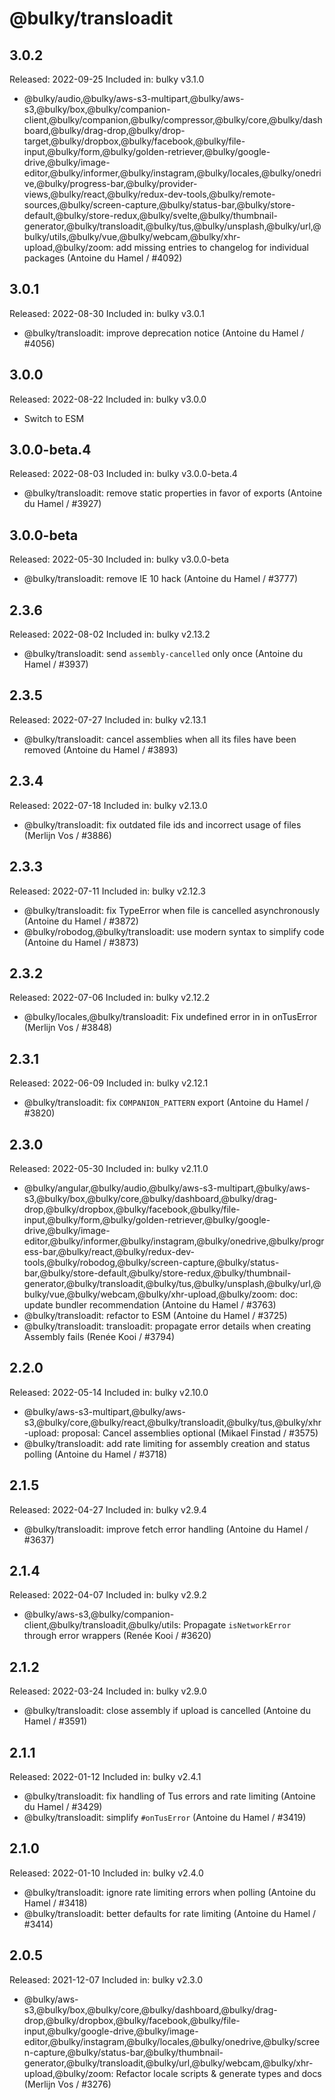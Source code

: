 # @bulky/transloadit

## 3.0.2

Released: 2022-09-25
Included in: bulky v3.1.0

- @bulky/audio,@bulky/aws-s3-multipart,@bulky/aws-s3,@bulky/box,@bulky/companion-client,@bulky/companion,@bulky/compressor,@bulky/core,@bulky/dashboard,@bulky/drag-drop,@bulky/drop-target,@bulky/dropbox,@bulky/facebook,@bulky/file-input,@bulky/form,@bulky/golden-retriever,@bulky/google-drive,@bulky/image-editor,@bulky/informer,@bulky/instagram,@bulky/locales,@bulky/onedrive,@bulky/progress-bar,@bulky/provider-views,@bulky/react,@bulky/redux-dev-tools,@bulky/remote-sources,@bulky/screen-capture,@bulky/status-bar,@bulky/store-default,@bulky/store-redux,@bulky/svelte,@bulky/thumbnail-generator,@bulky/transloadit,@bulky/tus,@bulky/unsplash,@bulky/url,@bulky/utils,@bulky/vue,@bulky/webcam,@bulky/xhr-upload,@bulky/zoom: add missing entries to changelog for individual packages (Antoine du Hamel / #4092)

## 3.0.1

Released: 2022-08-30
Included in: bulky v3.0.1

- @bulky/transloadit: improve deprecation notice (Antoine du Hamel / #4056)

## 3.0.0

Released: 2022-08-22
Included in: bulky v3.0.0

- Switch to ESM

## 3.0.0-beta.4

Released: 2022-08-03
Included in: bulky v3.0.0-beta.4

- @bulky/transloadit: remove static properties in favor of exports (Antoine du Hamel / #3927)

## 3.0.0-beta

Released: 2022-05-30
Included in: bulky v3.0.0-beta

- @bulky/transloadit: remove IE 10 hack (Antoine du Hamel / #3777)

## 2.3.6

Released: 2022-08-02
Included in: bulky v2.13.2

- @bulky/transloadit: send `assembly-cancelled` only once (Antoine du Hamel / #3937)

## 2.3.5

Released: 2022-07-27
Included in: bulky v2.13.1

- @bulky/transloadit: cancel assemblies when all its files have been removed (Antoine du Hamel / #3893)

## 2.3.4

Released: 2022-07-18
Included in: bulky v2.13.0

- @bulky/transloadit: fix outdated file ids and incorrect usage of files (Merlijn Vos / #3886)

## 2.3.3

Released: 2022-07-11
Included in: bulky v2.12.3

- @bulky/transloadit: fix TypeError when file is cancelled asynchronously (Antoine du Hamel / #3872)
- @bulky/robodog,@bulky/transloadit: use modern syntax to simplify code (Antoine du Hamel / #3873)

## 2.3.2

Released: 2022-07-06
Included in: bulky v2.12.2

- @bulky/locales,@bulky/transloadit: Fix undefined error in in onTusError (Merlijn Vos / #3848)

## 2.3.1

Released: 2022-06-09
Included in: bulky v2.12.1

- @bulky/transloadit: fix `COMPANION_PATTERN` export (Antoine du Hamel / #3820)

## 2.3.0

Released: 2022-05-30
Included in: bulky v2.11.0

- @bulky/angular,@bulky/audio,@bulky/aws-s3-multipart,@bulky/aws-s3,@bulky/box,@bulky/core,@bulky/dashboard,@bulky/drag-drop,@bulky/dropbox,@bulky/facebook,@bulky/file-input,@bulky/form,@bulky/golden-retriever,@bulky/google-drive,@bulky/image-editor,@bulky/informer,@bulky/instagram,@bulky/onedrive,@bulky/progress-bar,@bulky/react,@bulky/redux-dev-tools,@bulky/robodog,@bulky/screen-capture,@bulky/status-bar,@bulky/store-default,@bulky/store-redux,@bulky/thumbnail-generator,@bulky/transloadit,@bulky/tus,@bulky/unsplash,@bulky/url,@bulky/vue,@bulky/webcam,@bulky/xhr-upload,@bulky/zoom: doc: update bundler recommendation (Antoine du Hamel / #3763)
- @bulky/transloadit: refactor to ESM (Antoine du Hamel / #3725)
- @bulky/transloadit: transloadit: propagate error details when creating Assembly fails (Renée Kooi / #3794)

## 2.2.0

Released: 2022-05-14
Included in: bulky v2.10.0

- @bulky/aws-s3-multipart,@bulky/aws-s3,@bulky/core,@bulky/react,@bulky/transloadit,@bulky/tus,@bulky/xhr-upload: proposal: Cancel assemblies optional (Mikael Finstad / #3575)
- @bulky/transloadit: add rate limiting for assembly creation and status polling (Antoine du Hamel / #3718)

## 2.1.5

Released: 2022-04-27
Included in: bulky v2.9.4

- @bulky/transloadit: improve fetch error handling (Antoine du Hamel / #3637)

## 2.1.4

Released: 2022-04-07
Included in: bulky v2.9.2

- @bulky/aws-s3,@bulky/companion-client,@bulky/transloadit,@bulky/utils: Propagate `isNetworkError` through error wrappers (Renée Kooi / #3620)

## 2.1.2

Released: 2022-03-24
Included in: bulky v2.9.0

- @bulky/transloadit: close assembly if upload is cancelled (Antoine du Hamel / #3591)

## 2.1.1

Released: 2022-01-12
Included in: bulky v2.4.1

- @bulky/transloadit: fix handling of Tus errors and rate limiting (Antoine du Hamel / #3429)
- @bulky/transloadit: simplify `#onTusError` (Antoine du Hamel / #3419)

## 2.1.0

Released: 2022-01-10
Included in: bulky v2.4.0

- @bulky/transloadit: ignore rate limiting errors when polling (Antoine du Hamel / #3418)
- @bulky/transloadit: better defaults for rate limiting (Antoine du Hamel / #3414)

## 2.0.5

Released: 2021-12-07
Included in: bulky v2.3.0

- @bulky/aws-s3,@bulky/box,@bulky/core,@bulky/dashboard,@bulky/drag-drop,@bulky/dropbox,@bulky/facebook,@bulky/file-input,@bulky/google-drive,@bulky/image-editor,@bulky/instagram,@bulky/locales,@bulky/onedrive,@bulky/screen-capture,@bulky/status-bar,@bulky/thumbnail-generator,@bulky/transloadit,@bulky/url,@bulky/webcam,@bulky/xhr-upload,@bulky/zoom: Refactor locale scripts & generate types and docs (Merlijn Vos / #3276)
